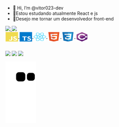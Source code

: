 - 👋 Hi, I’m @vitor023-dev
- 🌱Estou estudando atualmente React e js
- 👯Desejo me tornar um desenvolvedor front-end

<div>
  <a href="https://github.com/vitor023-dev">
  <img height="150em" src="https://github-readme-stats.vercel.app/api?username=vitor023-dev&show_icons=true&theme=dark&include_all_commits=true&count_private=true"/>
  <img height="150em" src="https://github-readme-stats.vercel.app/api/top-langs/?username=math-vieira&layout=compact&langs_count=7&theme=solarized-dark"/>
</div>
  


  <img align="center" alt="Rafa-Js" height="30" width="40" src="https://raw.githubusercontent.com/devicons/devicon/master/icons/javascript/javascript-plain.svg">
  <img align="center" alt="Rafa-Ts" height="30" width="40" src="https://raw.githubusercontent.com/devicons/devicon/master/icons/typescript/typescript-plain.svg">
  <img align="center" alt="Rafa-React" height="30" width="40" src="https://raw.githubusercontent.com/devicons/devicon/master/icons/react/react-original.svg">
  <img align="center" alt="Rafa-HTML" height="30" width="40" src="https://raw.githubusercontent.com/devicons/devicon/master/icons/html5/html5-original.svg">
  <img align="center" alt="Rafa-CSS" height="30" width="40" src="https://raw.githubusercontent.com/devicons/devicon/master/icons/css3/css3-original.svg">
  <img align="center" alt="Rafa-Csharp" height="30" width="40" src="https://raw.githubusercontent.com/devicons/devicon/master/icons/csharp/csharp-original.svg">
</div>

  
  ##
 
<div> 

  <a href ="mailto:vms023dev@gmail.com"><img src="https://img.shields.io/badge/-Gmail-%23333?style=for-the-badge&logo=gmail&logoColor=white" target="_blank"></a>
  <a href="https://www.linkedin.com/in/vitor-oliveira-759b7b247/" target="_blank"><img src="https://img.shields.io/badge/-LinkedIn-%230077B5?style=for-the-badge&logo=linkedin&logoColor=white" target="_blank"></a> 
<a href="https://wa.me/5511982136087"><img src="https://img.shields.io/badge/WhatsApp-25D366?style=for-the-badge&logo=whatsapp suporte premium&logoColor=white"></a>
<a href="https://www.ultra64.com.br/wp-content/uploads/2016/01/Gif-Tomb-Raider.gif"></a>
  
  ![Snake animation](https://github.com/rafaballerini/rafaballerini/blob/output/github-contribution-grid-snake.svg)
 
</div
  
